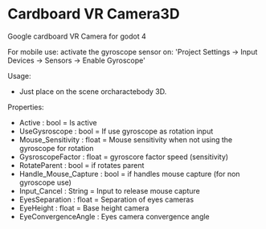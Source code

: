 # Cardboard VR Camera3D

Google cardboard VR Camera for godot 4

For mobile use: activate the gyroscope sensor on: 'Project Settings -> Input Devices -> Sensors -> Enable Gyroscope'

Usage:

* Just place on the scene orcharactebody 3D.
	
Properties:

* Active : bool = Is active
* UseGysroscope : bool = If use gyroscope as rotation input
* Mouse_Sensitivity : float = Mouse sensitivity when not using the gyroscope for rotation
* GysroscopeFactor : float = gyroscore factor speed (sensitivity)
* RotateParent : bool = if rotates parent
* Handle_Mouse_Capture : bool = if handles mouse capture (for non gyroscope use)
* Input_Cancel : String  = Input to release mouse capture 
* EyesSeparation : float = Separation of eyes cameras
* EyeHeight : float =  Base height camera
* EyeConvergenceAngle : Eyes camera convergence angle


